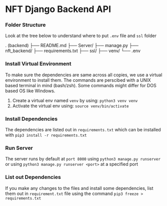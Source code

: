 # NFT Django Backend API

### Folder Structure

Look at the tree below to understand where to put `.env` file and `ssl` folder

. (backend)
├── README.md
├── Server/
├── manage.py
├── nft_backend/
├── requirements.txt
├── ssl/
├── venv/
└── .env

### Install Virtual Environment

To make sure the dependencies are same across all copies, we use a virtual environment to install them. The commands are perscibed with a UNIX based terminal in mind (bash/zsh). Some commands might differ for DOS based OS like Windows.

1. Create a virtual env named `venv` by using: `python3 venv venv`
2. Activate the virtual env using: `source venv/bin/activate`

### Install Dependencies

The dependencies are listed out in `requirements.txt` which can be installed with `pip3 install -r requirements.txt`

### Run Server

The server runs by default at `port 8000` using `python3 manage.py runserver` or using `python3 manage.py runserver <port>` at a specified port

### List out Dependencies

If you make any changes to the files and install some dependencies, list them out in `requirement.txt` file using the command `pip3 freeze > requirements.txt`
